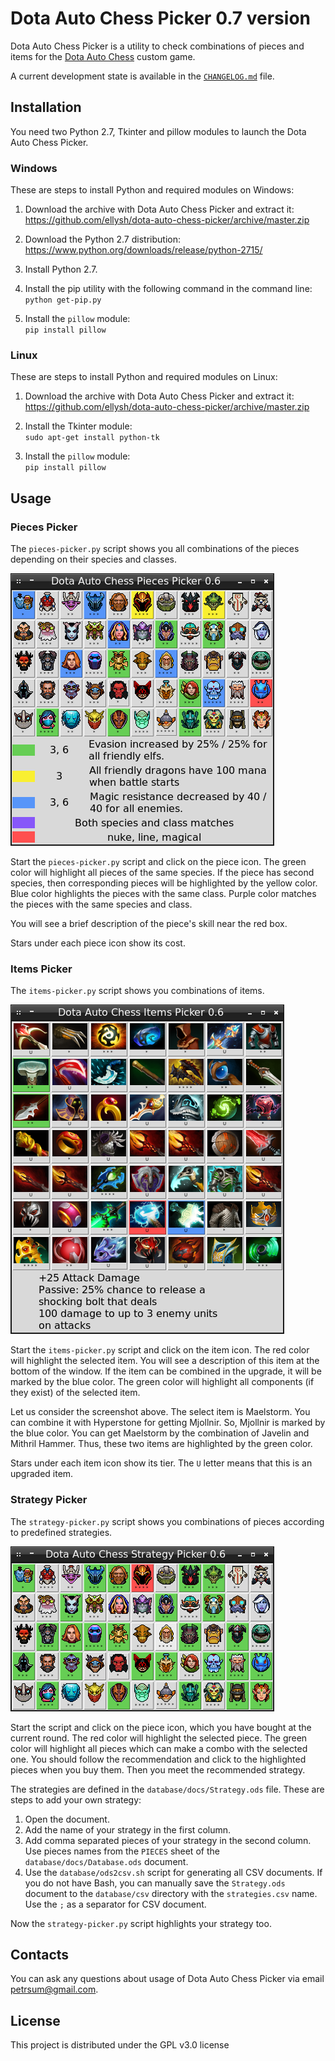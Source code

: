 # Dota Auto Chess Picker 0.7 version

Dota Auto Chess Picker is a utility to check combinations of pieces and items for the [Dota Auto Chess](https://steamcommunity.com/sharedfiles/filedetails/?id=1613886175) custom game.

A current development state is available in the [`CHANGELOG.md`](CHANGELOG.md) file.

## Installation

You need two Python 2.7, Tkinter and pillow modules to launch the Dota Auto Chess Picker.

### Windows

These are steps to install Python and required modules on Windows:

1. Download the archive with Dota Auto Chess Picker and extract it:<br/>
https://github.com/ellysh/dota-auto-chess-picker/archive/master.zip

2. Download the Python 2.7 distribution:<br/>
https://www.python.org/downloads/release/python-2715/

3. Install Python 2.7.

4. Install the pip utility with the following command in the command line:<br/>
`python get-pip.py`

5. Install the `pillow` module:<br/>
`pip install pillow`

### Linux

These are steps to install Python and required modules on Linux:

1. Download the archive with Dota Auto Chess Picker and extract it:<br/>
https://github.com/ellysh/dota-auto-chess-picker/archive/master.zip

2. Install the Tkinter module:<br/>
`sudo apt-get install python-tk`

3. Install the `pillow` module:<br/>
`pip install pillow`

## Usage

### Pieces Picker

The `pieces-picker.py` script shows you all combinations of the pieces depending on their species and classes.

![Pieces Picker](images/readme/pieces-picker-window.png)

Start the `pieces-picker.py` script and click on the piece icon. The green color will highlight all pieces of the same species. If the piece has second species, then corresponding pieces will be highlighted by the yellow color. Blue color highlights the pieces with the same class. Purple color matches the pieces with the same species and class.

You will see a brief description of the piece's skill near the red box.

Stars under each piece icon show its cost.

### Items Picker

The `items-picker.py` script shows you combinations of items.

![Items Picker](images/readme/items-picker-window.png)

Start the `items-picker.py` script and click on the item icon. The red color will highlight the selected item. You will see a description of this item at the bottom of the window. If the item can be combined in the upgrade, it will be marked by the blue color. The green color will highlight all components (if they exist) of the selected item.

Let us consider the screenshot above. The select item is Maelstorm. You can combine it with Hyperstone for getting Mjollnir. So, Mjollnir is marked by the blue color.  You can get Maelstorm by the combination of Javelin and Mithril Hammer. Thus, these two items are highlighted by the green color.

Stars under each item icon show its tier. The `U` letter means that this is an upgraded item.

### Strategy Picker

The `strategy-picker.py` script shows you combinations of pieces according to predefined strategies.

![Strategy Picker](images/readme/strategy-picker-window.png)

Start the script and click on the piece icon, which you have bought at the current round. The red color will highlight the selected piece. The green color will highlight all pieces which can make a combo with the selected one. You should follow the recommendation and click to the highlighted pieces when you buy them. Then you meet the recommended strategy.

The strategies are defined in the `database/docs/Strategy.ods` file. These are steps to add your own strategy:

1. Open the document.
2. Add the name of your strategy in the first column.
3. Add comma separated pieces of your strategy in the second column. Use pieces names from the `PIECES` sheet of the `database/docs/Database.ods` document.
4. Use the `database/ods2csv.sh` script for generating all CSV documents. If you do not have Bash, you can manually save the `Strategy.ods` document to the `database/csv` directory with the `strategies.csv` name. Use the `;` as a separator for CSV document.

Now the `strategy-picker.py` script highlights your strategy too.

## Contacts

You can ask any questions about usage of Dota Auto Chess Picker via email petrsum@gmail.com.

## License

This project is distributed under the GPL v3.0 license
